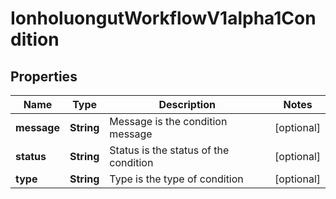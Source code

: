 

# IonholuongutWorkflowV1alpha1Condition


## Properties

Name | Type | Description | Notes
------------ | ------------- | ------------- | -------------
**message** | **String** | Message is the condition message |  [optional]
**status** | **String** | Status is the status of the condition |  [optional]
**type** | **String** | Type is the type of condition |  [optional]



